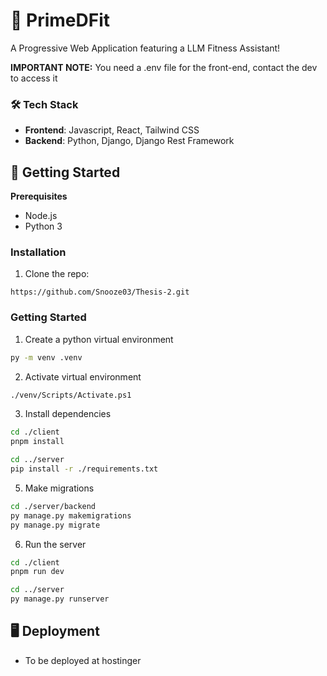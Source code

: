 # 🤖 PrimeDFit 
A Progressive Web Application featuring a LLM Fitness Assistant!

**IMPORTANT NOTE:** You need a .env file for the front-end, contact the dev to access it

### 🛠️ Tech Stack
- **Frontend**: Javascript, React, Tailwind CSS
- **Backend**: Python, Django, Django Rest Framework

## 🚀 Getting Started
**Prerequisites**
- Node.js
- Python 3

### Installation
1. Clone the repo:
```
https://github.com/Snooze03/Thesis-2.git
```

### Getting Started
1. Create a python virtual environment
```bash
py -m venv .venv
```
2. Activate virtual environment
```bash
./venv/Scripts/Activate.ps1
```
3. Install dependencies
```bash
cd ./client
pnpm install

cd ../server
pip install -r ./requirements.txt
```
5. Make migrations
```bash
cd ./server/backend
py manage.py makemigrations
py manage.py migrate
```
6. Run the server
```bash
cd ./client
pnpm run dev

cd ../server
py manage.py runserver
```

## 🖥️ Deployment
- To be deployed at hostinger
